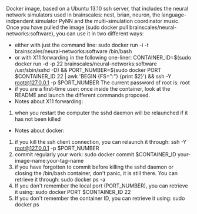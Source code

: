 Docker image, based on a Ubuntu 13.10 ssh server, that includes the neural network simulators used in brainscales: nest, brian, neuron, the language-indpendent simulator PyNN and the multi-simulation coordinator music. Once you have pulled the image (sudo docker pull brainscales/neural-networks:software), you can use it in two different ways:
- either with just the command line:
sudo docker run -i -t brainscales/neural-networks:software /bin/bash
- or with X11 forwarding in the following one-liner:
CONTAINER_ID=$(sudo docker run -d -p 22 brainscales/neural-networks:software /usr/sbin/sshd -D) && PORT_NUMBER=$(sudo docker PORT $CONTAINER_ID 22 | awk 'BEGIN {FS=":"} {print $2}')  && ssh -Y root@127.0.0.1 -p $PORT_NUMBER
The current password of root is: root
- if you are a first-time user: once inside the container, look at the README and launch the different commands proposed.
- Notes about X11 forwarding:
1. when you restart the computer the sshd daemon will be relaunched if it has not been killed
- Notes about docker:
1. if you kill the ssh client connection, you can relaunch it through: ssh -Y root@127.0.0.1 -p $PORT_NUMBER
2. commit regularly your work: sudo docker commit $CONTAINER_ID your-image-name:your-tag-name
3. if you have forgotten to commit before killing the sshd daemon or closing the /bin/bash container, don't panic, it is still there. You can retrieve it through: sudo docker ps -a
4. If you don't remember the local port (PORT_NUMBER), you can retrieve it using: sudo docker PORT $CONTAINER_ID 22
5. If you don't remember the container ID, you can retrieve it using: sudo docker ps
